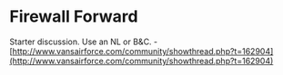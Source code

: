 # Firewall Forward

Starter discussion. Use an NL or B&C. - [http://www.vansairforce.com/community/showthread.php?t=162904](http://www.vansairforce.com/community/showthread.php?t=162904)

